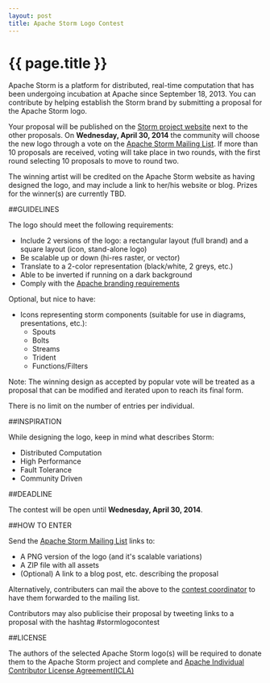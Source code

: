 ```yaml
---
layout: post
title: Apache Storm Logo Contest
---
```


{{ page.title }}
================

Apache Storm is a platform for distributed, real-time computation that has been undergoing incubation at Apache since September 18, 2013. You can contribute by helping establish the Storm brand by submitting a proposal for the Apache Storm logo.

Your proposal will be published on the [Storm project website](http://storm.incubator.apache.org) next to the other proposals. On **Wednesday, April 30, 2014** the community will choose the new logo through a vote on the [Apache Storm Mailing List](http://mail-archives.apache.org/mod_mbox/incubator-storm-dev/). If more than 10 proposals are received, voting will take place in two rounds, with the first round selecting 10 proposals to move to round two.

The winning artist will be credited on the Apache Storm website as having designed the logo, and may include a link to her/his website or blog. Prizes for the winner(s) are currently TBD.

##GUIDELINES 

The logo should meet the following requirements: 

 * Include 2 versions of the logo: a rectangular layout (full brand) and a square layout (icon, stand-alone logo) 
 * Be scalable up or down (hi-res raster, or vector) 
 * Translate to a 2-color representation (black/white, 2 greys, etc.) 
 * Able to be inverted if running on a dark background 
 * Comply with the [Apache branding requirements](http://www.apache.org/foundation/marks/)
 
Optional, but nice to have:
 
 * Icons representing storm components (suitable for use in diagrams, presentations, etc.):
    * Spouts
    * Bolts
    * Streams
    * Trident
    * Functions/Filters

Note: The winning design as accepted by popular vote will be treated as a proposal that can be modified and iterated upon to reach its final form. 

There is no limit on the number of entries per individual.

##INSPIRATION 

While designing the logo, keep in mind what describes Storm: 

 * Distributed Computation
 * High Performance
 * Fault Tolerance
 * Community Driven


##DEADLINE 

The contest will be open until **Wednesday, April 30, 2014**.

##HOW TO ENTER 

Send the [Apache Storm Mailing List](mailto:dev@storm.incubator.apache.org) links to:

 * A PNG version of the logo (and it's scalable variations) 
 * A ZIP file with all assets
 * (Optional) A link to a blog post, etc. describing the proposal

Alternatively, contributers can mail the above to the [contest coordinator](mailto:ptgoetz@apache.org) to have them forwarded to the mailing list.

Contributors may also publicise their proposal by tweeting links to a proposal with the hashtag #stormlogocontest


##LICENSE 

The authors of the selected Apache Storm logo(s) will be required to donate them to the Apache Storm project and complete and [Apache Individual Contributor License Agreement(ICLA)](http://www.apache.org/licenses/icla.txt)

